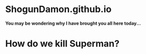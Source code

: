ShogunDamon.github.io
=====================

**You may be wondering why I have brought you all here today...**

# How do we kill Superman?

